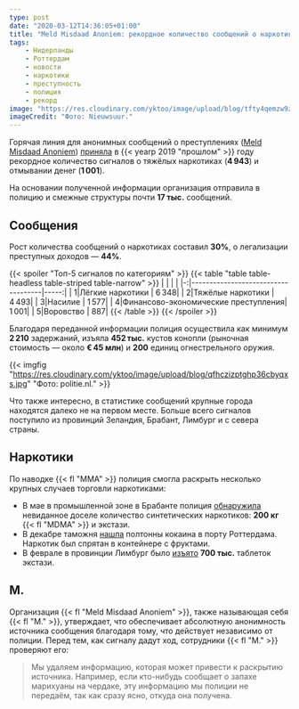```yaml
---
type: post
date: "2020-03-12T14:36:05+01:00"
title: "Meld Misdaad Anoniem: рекордное количество сообщений о наркотиках"
tags:
    - Нидерланды
    - Роттердам
    - новости
    - наркотики
    - преступность
    - полиция
    - рекорд
image: "https://res.cloudinary.com/yktoo/image/upload/blog/tfty4qemzw9zuvnu5uhx.jpg"
imageCredit: "Фото: Nieuwsuur."
---
```


Горячая линия для анонимных сообщений о преступлениях ([Meld Misdaad Anoniem](https://www.meldmisdaadanoniem.nl/)) [приняла](https://www.meldmisdaadanoniem.nl/blog/2020/03/12/criminele-geldstromen-blootgelegd-via-m/) в {{< yearp 2019 "прошлом" >}} году рекордное количество сигналов о тяжёлых наркотиках (**4 943**) и отмывании денег (**1 001**).

На основании полученной информации организация отправила в полицию и смежные структуры почти **17 тыс.** сообщений.

<!--more-->

## Сообщения

Рост количества сообщений о наркотиках составил **30%**, о легализации преступных доходов — **44%**.

{{< spoiler "Топ-5 сигналов по категориям" >}}
{{< table "table table-headless table-striped table-narrow" >}}
|  |                                    |      |
|-:|------------------------------------|-----:|
| 1|Лёгкие наркотики                    | 6 348|
| 2|Тяжёлые наркотики                   | 4 493|
| 3|Насилие                             | 1 577|
| 4|Финансово-экономические преступления| 1 001|
| 5|Воровство                           |   887|
{{< /table >}}
{{< /spoiler >}}

Благодаря переданной информации полиция осуществила как минимум **2 210** задержаний, изъяла **452 тыс.** кустов конопли (рыночная стоимость — около **€ 45 млн**) и **200** единиц огнестрельного оружия.

{{< imgfig "https://res.cloudinary.com/yktoo/image/upload/blog/qfhczizptghp36cbyqxs.jpg" "Фото: politie.nl." >}}

Что также интересно, в статистике сообщений крупные города находятся далеко не на первом месте. Больше всего сигналов поступило из провинций Зеландия, Брабант, Лимбург и с севера страны.

## Наркотики

По наводке {{< fl "MMA" >}} полиция смогла раскрыть несколько крупных случаев торговли наркотиками:

* В мае в промышленной зоне в Брабанте полиция [обнаружила](https://www.ad.nl/rivierenland/megavangst-in-drugspand-nieuwendijk-nog-nooit-zo-veel-pillen-gezien~a22f1e27/) невиданное доселе количество синтетических наркотиков: **200 кг** {{< fl "MDMA" >}} и экстази.
* В декабре таможня [нашла](https://www.rtlnieuws.nl/nieuws/nederland/artikel/5023281/500-kilo-cocaine-mangos-haven-rotterdam) полтонны кокаина в порту Роттердама. Наркотик был спрятан в контейнере с фруктами.
* В феврале в провинции Лимбург было [изъято](https://www.rtlnieuws.nl/nieuws/artikel/4615326/700000-xtc-pillen-gevonden-limburgs-huis) **700 тыс.** таблеток экстази.

## M.

Организация {{< fl "Meld Misdaad Anoniem" >}}, также называющая себя {{< fl "M." >}}, утверждает, что обеспечивает абсолютную анонимность источника сообщения благодаря тому, что действует независимо от полиции. Перед тем, как сигналу дадут ход, сотрудники {{< fl "M." >}} проверяют его:

> Мы удаляем информацию, которая может привести к раскрытию источника. Например, если кто-нибудь сообщает о запахе марихуаны на чердаке, эту информацию мы полиции не передаём, так как сразу ясно, откуда она получена.
